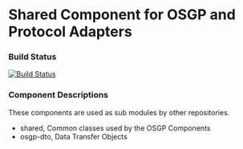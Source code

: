 # Shared Component for OSGP and Protocol Adapters

### Build Status

[![Build Status](http://54.77.62.182/buildStatus/icon?job=OSGP_Shared_master)](http://54.77.62.182/job/OSGP_Shared_master/)

### Component Descriptions

These components are used as sub modules by other repositories.

- shared, Common classes used by the OSGP Components
- osgp-dto, Data Transfer Objects
